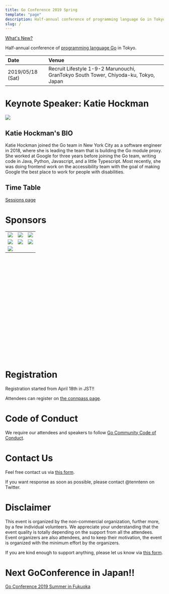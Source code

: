```yaml
---
title: Go Conference 2019 Spring
template: "page"
description: Half-annual conference of programming language Go in Tokyo.
slug: /
---
```


[What's New?](info/whatsnew)

Half-annual conference of [programming language Go](https://golang.org) in Tokyo.

|Date             | Venue                                                                                |
|:----------------|:-------------------------------------------------------------------------------------|
|2019/05/18 (Sat) | Recruit Lifestyle  1-9-2 Marunouchi, GranTokyo South Tower, Chiyoda-ku, Tokyo, Japan |

# Keynote Speaker: Katie Hockman

<img style="max-width: 300px;" src="/media/keynote_speaker.jpg">

## Katie Hockman's BIO

Katie Hockman joined the Go team in New York City as a software engineer in 2018, where she is leading the team that is building the Go module proxy. She worked at Google for three years before joining the Go team, writing code in Java, Python, Javascript, and a little Typescript. Most recently, she was doing frontend work on the accessibility team with the goal of making Google the best place to work for people with disabilities.

## Time Table

[Sessions page](/2019-spring-sessions)

# Sponsors

<table style="table-layout:fixed; border: 0; width: 100%; height: 400px;">
    <tr style="height: 34%;">
        <td><a href="https://www.cloudsign.jp/"><img src="/media/sponsors/01_cloudsign.png"></a></td>
        <td><a href="https://dena.com"><img src="/media/sponsors/02_dena.png"></a></td>
        <td><a href="https://www.freee.co.jp/"><img src="/media/sponsors/03_freee.png"></a></td>
    </tr>
    <tr style="height: 33%;">
        <td><a href="https://www.mediado.jp/"><img src="/media/sponsors/04_mediado.png"></a></td>
        <td><a href="https://about.mercari.com/"><img src="/media/sponsors/05_mercari.png"></a></td>
        <td><a href="https://www.recruit.co.jp/"><img src="/media/sponsors/06_recruit.png"></a></td>
    </tr>
    <tr styld="height:33%;">
        <td><a href="https://wantedlyinc.com/ja/presentations"><img src="/media/sponsors/07_wantedly.png"></a></td>
        <td></td>
        <td></td>
    </tr>
</table>

# Registration

Registration started from April 18th in JST!!

Attendees can register on [the connpass page](https://gocon.connpass.com/event/124530/).

# Code of Conduct

We require our attendees and speakers to follow [Go Community Code of Conduct](https://golang.org/conduct).

# Contact Us

Feel free contact us via [this form](https://goo.gl/forms/h2KlFhUDoFs6rLnh2).

If you want response as soon as possible, please contact @tenntenn on Twitter.

# Disclaimer

This event is organized by the non-commercial organization, further more, by a few individual volunteers.
We appreciate your understanding that the event quality is totally depending on the support from all the attendees.
Event organizers are also attendees, and to keep their motivation, the event is organized with the minimum effort by the organizers. 

If you are kind enough to support anything, please let us know via [this form](https://goo.gl/forms/h2KlFhUDoFs6rLnh2).

# Next GoConference in Japan!!

[Go Conference 2019 Summer in Fukuoka](https://fukuoka.gocon.jp/)